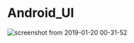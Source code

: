 # Android_UI

![screenshot from 2019-01-20 00-31-52](https://user-images.githubusercontent.com/32352500/51431370-ca15da00-1c4d-11e9-9305-8d5eb779a7e6.png)
